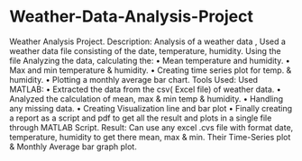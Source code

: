 # Weather-Data-Analysis-Project
Weather Analysis Project.
 Description: Analysis of a weather data , Used a weather data file consisting of the date, temperature, humidity. Using the file Analyzing the data, calculating the: 
•	Mean temperature and humidity. 
•	Max and min temperature & humidity.
•	Creating time series plot for temp. & humidity.
•	Plotting a monthly average bar chart.
Tools Used: 
Used MATLAB:
•	Extracted the data from the csv( Excel file) of weather data.
•	Analyzed the calculation of mean, max & min temp & humidity.
•	Handling any missing data.
•	Creating Visualization line and bar plot
•	Finally creating a report as a script and pdf to get all the result and plots in a single file through MATLAB Script.
Result: Can use any excel .cvs file with format date, temperature, humidity to get there mean, max & min. Their Time-Series plot & Monthly Average bar graph plot.



